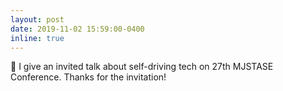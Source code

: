```yaml
---
layout: post
date: 2019-11-02 15:59:00-0400
inline: true
---
```


:mega: I give an invited talk about self-driving tech on 27th MJSTASE Conference. Thanks for the invitation!

